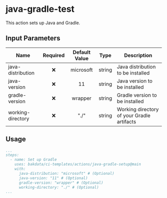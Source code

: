 # java-gradle-test

This action sets up Java and Gradle.

## Input Parameters

| Name              | Required | Default Value |  Type  | Description                                     |
|-------------------|:--------:|:-------------:|:------:|-------------------------------------------------|
| java-distribution |    ❌     |   microsoft   | string | Java distribution to be installed               |
| java-version      |    ❌     |      11       | string | Java version to be installed                    |
| gradle-version    |    ❌     |    wrapper    | string | Gradle version to be installed                  |
| working-directory |    ❌     |     "./"      | string | Working directory of your Gradle artifacts      |

## Usage

```yaml
...
steps:
  - name: Set up Gradle
    uses: bakdata/ci-templates/actions/java-gradle-setup@main
    with:
      java-distribution: "microsoft" # (Optional)
      java-version: "11" # (Optional)
      gradle-version: "wrapper" # (Optional)
      working-directory: "./" # (Optional)
...
```
